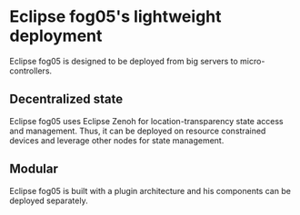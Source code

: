 # Eclipse fog05's lightweight deployment

Eclipse fog05 is designed to be deployed from big servers to micro-controllers.

## Decentralized state

Eclipse fog05 uses Eclipse Zenoh for location-transparency state access and management. Thus, it can be deployed on resource constrained devices and leverage other nodes for state management.

## Modular

Eclipse fog05 is built with a plugin architecture and his components can be deployed separately.
